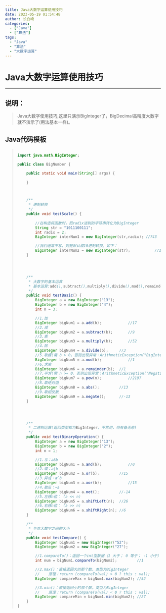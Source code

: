 ```yaml
---
title: Java大数字运算使用技巧
date: 2023-05-19 01:54:48
author: 长白崎
categories:
  - ["Java"]
  - ["算法"]
tags:
  - "Java"
  - "算法"
  - "大数字运算"
---
```




# Java大数字运算使用技巧

---

## 说明：

> Java大数字使用技巧,这里只演示BigInteger了，BigDecimal高精度大数字就不演示了(用法基本一样)。

## Java代码模板

> ```java
> 
> import java.math.BigInteger;
> 
> public class BigNumber {
> 
>     public static void main(String[] args) {
>         
>     }
> 
> 
> 
>     /**
>      * 进制转换
>      */
>     public void testScale() {
>         
>         //在构造将函数时，把radix进制的字符串转化为BigInteger
>         String str = "1011100111";
>         int radix = 2;
>         BigInteger interNum1 = new BigInteger(str,radix);	//743
> 
>         //我们通常不写，则是默认成10进制转换，如下：
>         BigInteger interNum2 = new BigInteger(str);			//1011100111
>     }
> 
> 
> 
> 
>     /**
>      * 大数字的基本运算
>      * 基本运算:add(),subtract(),multiply(),divide(),mod(),remainder(),pow(),abs(),negate()
>      */
>     public void testBasic() {
>         BigInteger a = new BigInteger("13");
>         BigInteger b = new BigInteger("4");
>         int n = 3;
> 
>         //1.加
>         BigInteger bigNum1 = a.add(b);			//17
>         //2.减
>         BigInteger bigNum2 = a.subtract(b);		//9
>         //3.乘
>         BigInteger bigNum3 = a.multiply(b);		//52
>         //4.除
>         BigInteger bigNum4 = a.divide(b);		//3
>         //5.取模(需 b > 0，否则出现异常：ArithmeticException("BigInteger: modulus not positive"))
>         BigInteger bigNum5 = a.mod(b);			//1
>         //6.求余
>         BigInteger bigNum6 = a.remainder(b);	//1
>         //7.平方(需 n >= 0，否则出现异常：ArithmeticException("Negative exponent"))
>         BigInteger bigNum7 = a.pow(n);			//2197
>         //8.取绝对值
>         BigInteger bigNum8 = a.abs();			//13
>         //9.取相反数
>         BigInteger bigNum9 = a.negate();		//-13
>     }
> 
> 
> 
> 
>     /**
>      * 二进制运算(返回类型都为BigInteger，不常用，但有备无患)
>      */
>     public void testBinaryOperation() {
>         BigInteger a = new BigInteger("13");
>         BigInteger b = new BigInteger("2");
>         int n = 1;
> 
>         //1.与：a&b
>         BigInteger bigNum1 = a.and(b);			//0
>         //2.或：a|b
>         BigInteger bigNum2 = a.or(b);			//15
>         //3.异或：a^b
>         BigInteger bigNum3 = a.xor(b);			//15
>         //4.取反：~a
>         BigInteger bigNum4 = a.not();			//-14
>         //5.左移n位： (a << n)
>         BigInteger bigNum5 = a.shiftLeft(n);	//26
>         //6.右移n位： (a >> n)
>         BigInteger bigNum6 = a.shiftRight(n);	//6
>     }
> 
>     /**
>      * 毕竟大数字之间的大小
>      */
>     public void testCompare() {
>         BigInteger bigNum1 = new BigInteger("52");
>         BigInteger bigNum2 = new BigInteger("27");
> 
>         //1.compareTo()：返回一个int型数据（1 大于； 0 等于； -1 小于）
>         int num = bigNum1.compareTo(bigNum2);			//1
> 
>         //2.max()：直接返回大的那个数，类型为BigInteger
>         //	原理：return (compareTo(val) > 0 ? this : val);
>         BigInteger compareMax = bigNum1.max(bigNum2);	//52
> 
>         //3.min()：直接返回小的那个数，类型为BigInteger
>         //	原理：return (compareTo(val) < 0 ? this : val);
>         BigInteger compareMin = bigNum1.min(bigNum2);	//27
>     }
> }
> ```
>
> 